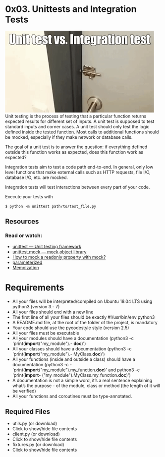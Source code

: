 # 0x03. Unittests and Integration Tests
![alt text](image.png)
Unit testing is the process of testing that a particular function returns expected results for different set of inputs. A unit test is supposed to test standard inputs and corner cases. A unit test should only test the logic defined inside the tested function. Most calls to additional functions should be mocked, especially if they make network or database calls.

The goal of a unit test is to answer the question: if everything defined outside this function works as expected, does this function work as expected?

Integration tests aim to test a code path end-to-end. In general, only low level functions that make external calls such as HTTP requests, file I/O, database I/O, etc. are mocked.

Integration tests will test interactions between every part of your code.

Execute your tests with
```
$ python -m unittest path/to/test_file.py
```
## Resources
### Read or watch:

- [unittest — Unit testing framework]()
- [unittest.mock — mock object library]()
- [How to mock a readonly property with mock?]()
- [parameterized]()
- [Memoization]()

# Requirements
- All your files will be interpreted/compiled on Ubuntu 18.04 LTS using python3 (version 3.- 7)
- All your files should end with a new line
- The first line of all your files should be exactly #!/usr/bin/env python3
- A README.md file, at the root of the folder of the project, is mandatory
- Your code should use the pycodestyle style (version 2.5)
- All your files must be executable
- All your modules should have a documentation (python3 -c 'print(__import__("my_module").- __doc__)')
- All your classes should have a documentation (python3 -c 'print(__import__("my_module").- MyClass.__doc__)')
- All your functions (inside and outside a class) should have a documentation (python3 -c - 'print(__import__("my_module").my_function.__doc__)' and python3 -c 'print(__import__- ("my_module").MyClass.my_function.__doc__)')
- A documentation is not a simple word, it’s a real sentence explaining what’s the purpose - of the module, class or method (the length of it will be verified)
- All your functions and coroutines must be type-annotated.

## Required Files
- utils.py (or download)
- Click to show/hide file contents
- client.py (or download)
- Click to show/hide file contents
- fixtures.py (or download)
- Click to show/hide file contents